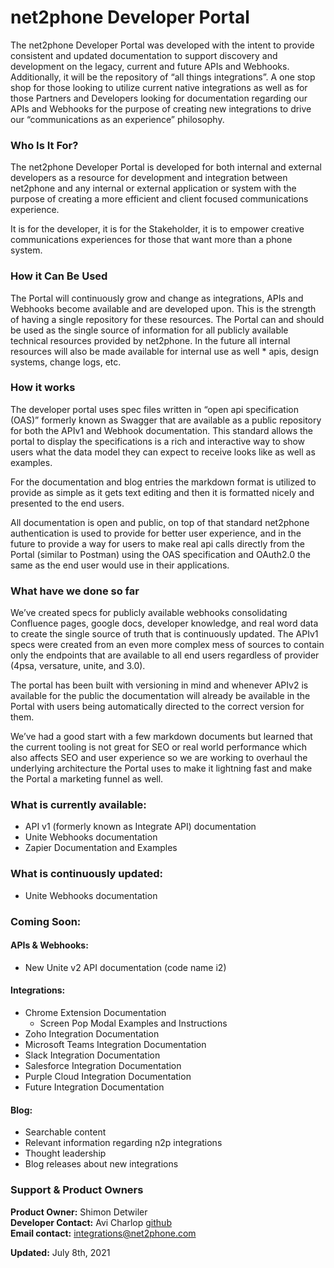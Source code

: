 # net2phone Developer Portal

The net2phone Developer Portal was developed with the intent to provide consistent and updated documentation to support discovery and development on the legacy, current and future APIs and Webhooks. Additionally, it will be the repository of “all things integrations”. A one stop shop for those looking to utilize current native integrations as well as for those Partners and Developers looking for documentation regarding our APIs and Webhooks for the purpose of creating new integrations to drive our “communications as an experience” philosophy.

### Who Is It For?

The net2phone Developer Portal is developed for both internal and external developers as a resource for development and integration between net2phone and any internal or external application or system with the purpose of creating a more efficient and client focused communications experience.

It is for the developer, it is for the Stakeholder, it is to empower creative communications experiences for those that want more than a phone system.

### How it Can Be Used

The Portal will continuously grow and change as integrations, APIs and Webhooks become available and are developed upon. This is the strength of having a single repository for these resources. The Portal can and should be used as the single source of information for all publicly available technical resources provided by net2phone. In the future all internal resources will also be made available for internal use as well \* apis, design systems, change logs, etc.

### How it works

The developer portal uses spec files written in “open api specification (OAS)” formerly known as Swagger that are available as a public repository for both the APIv1 and Webhook documentation. This standard allows the portal to display the specifications is a rich and interactive way to show users what the data model they can expect to receive looks like as well as examples.

For the documentation and blog entries the markdown format is utilized to provide as simple as it gets text editing and then it is formatted nicely and presented to the end users.

All documentation is open and public, on top of that standard net2phone authentication is used to provide for better user experience, and in the future to provide a way for users to make real api calls directly from the Portal (similar to Postman) using the OAS specification and OAuth2.0 the same as the end user would use in their applications.

### What have we done so far

We’ve created specs for publicly available webhooks consolidating Confluence pages, google docs, developer knowledge, and real word data to create the single source of truth that is continuously updated. The APIv1 specs were created from an even more complex mess of sources to contain only the endpoints that are available to all end users regardless of provider (4psa, versature, unite, and 3.0).

The portal has been built with versioning in mind and whenever APIv2 is available for the public the documentation will already be available in the Portal with users being automatically directed to the correct version for them.

We’ve had a good start with a few markdown documents but learned that the current tooling is not great for SEO or real world performance which also affects SEO and user experience so we are working to overhaul the underlying architecture the Portal uses to make it lightning fast and make the Portal a marketing funnel as well.

### What is currently available:

- API v1 (formerly known as Integrate API) documentation
- Unite Webhooks documentation
- Zapier Documentation and Examples

### What is continuously updated:

- Unite Webhooks documentation

### Coming Soon:

#### APIs & Webhooks:

- New Unite v2 API documentation (code name i2)

#### Integrations:

- Chrome Extension Documentation
  - Screen Pop Modal Examples and Instructions
- Zoho Integration Documentation
- Microsoft Teams Integration Documentation
- Slack Integration Documentation
- Salesforce Integration Documentation
- Purple Cloud Integration Documentation
- Future Integration Documentation

#### Blog:

- Searchable content
- Relevant information regarding n2p integrations
- Thought leadership
- Blog releases about new integrations

### Support & Product Owners

**Product Owner:** Shimon Detwiler  
**Developer Contact:** Avi Charlop [github](https://github.com/acharlop)  
**Email contact:** [integrations@net2phone.com](mailto:integrations@net2phone.com)

**Updated:** July 8th, 2021
